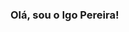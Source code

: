 ### Olá, sou o Igo Pereira!

<!--
**igopereira1/igopereira1** is a ✨ _special_ ✨ repository because its `README.md` (this file) appears on your GitHub profile.
---
teste

Here are some ideas to get you started:

- 🔭 I’m currently working on ...
- 🌱 I’m currently learning ...
- 👯 I’m looking to collaborate on ...
- 🤔 I’m looking for help with ...
- 💬 Ask me about ...
- 📫 How to reach me: ...
- 😄 Pronouns: ...
- ⚡ Fun fact: ...
-->
